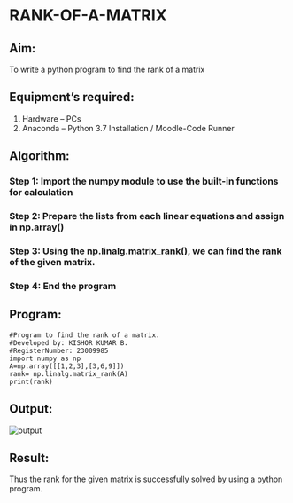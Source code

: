 # RANK-OF-A-MATRIX
## Aim:
To write a python program to find the rank of a matrix
## Equipment’s required:
1. 	Hardware – PCs
2. 	Anaconda – Python 3.7 Installation / Moodle-Code Runner
## Algorithm:
### Step 1: Import the numpy module to use the built-in functions for calculation


### Step 2: Prepare the lists from each linear equations and assign in np.array()


### Step 3: Using the np.linalg.matrix_rank(), we can find the rank of the given matrix.
### Step 4: End the program


## Program:
```
#Program to find the rank of a matrix.
#Developed by: KISHOR KUMAR B.
#RegisterNumber: 23009985
import numpy as np
A=np.array([[1,2,3],[3,6,9]])
rank= np.linalg.matrix_rank(A)
print(rank)
```
## Output:
![output](https://github.com/Kishorerz/RANK_OF_A_MATRIX/assets/144451216/12d1e805-60a5-48fc-a0fe-14526abf08db)

## Result:
Thus the rank for the given matrix is successfully solved by  using a python program.

